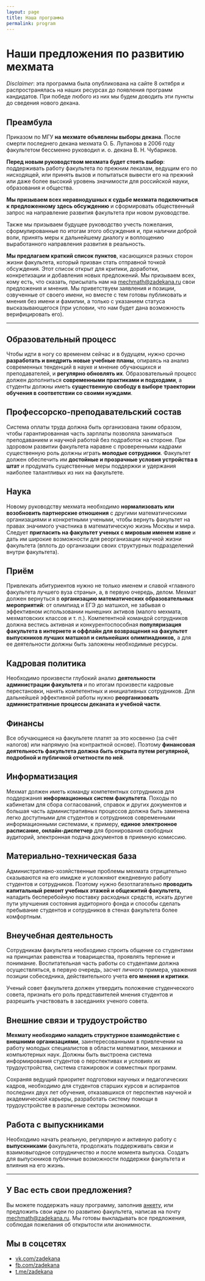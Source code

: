 ```yaml
---
layout: page
title: Наша программа
permalink: program
---
```


# Наши предложения по развитию мехмата

_Disclaimer_: эта программа была опубликована на сайте 8 октября и распространялась на наших ресурсах до появления программ кандидатов.
При победе любого из них мы будем доводить эти пункты до сведения нового декана.

## Преамбула

Приказом по МГУ **на мехмате объявлены выборы декана**. После смерти последнего декана мехмата О. Б. Лупанова в 2006 году факультетом бессменно руководил и. о. декана В. Н. Чубариков.

**Перед новым руководством мехмата будет стоять выбор**: поддерживать работу факультета по прежним лекалам, ведущим его по нисходящей, или принять вызов и попытаться вывести его на прежний или даже более высокий уровень значимости для российской науки, образования и общества. 

**Мы призываем всех неравнодушных к судьбе мехмата подключиться к предложенному здесь обсуждению** и сформировать общественный запрос на направление развития факультета при новом руководстве.

Также мы призываем будущее руководство учесть пожелания, сформулированные по итогам этого обсуждения и, при наличии доброй воли, принять меры к дальнейшему диалогу и воплощению выработанного направления развития в реальность.

**Мы предлагаем краткий список пунктов**, касающихся разных сторон жизни факультета, который призван стать отправной точкой обсуждения. Этот список открыт для критики, доработки, конкретизации и добавления новых предложений. Мы призываем всех, кому есть, что сказать, присылать нам на [mechmath@zadekana.ru](mailto:mechmath@zadekana.ru?subject=Письмо%20участникам%20кампании%20За%20Декана) свои предложения и мнения. Мы приветствуем заявления и позиции, озвученные от своего имени, но вместе с тем готовы публиковать и мнения без имени и фамилии, а только с указанием статуса высказывающегося (при условии, что нам будет дана возможность верифицировать его).

---

## Образовательный процесс

Чтобы идти в ногу со временем сейчас и в будущем, нужно срочно **разработать и внедрить новые учебные планы**, опираясь на анализ современных тенденций в науке и мнение обучающихся и преподавателей, и **регулярно обновлять их**. Образовательный процесс должен дополниться **современными практиками и подходами**, а студенты должны иметь **существенную свободу в выборе траектории обучения в соответствии со своими нуждами**.


## Профессорско-преподавательский состав

Система оплаты труда должна быть организована таким образом, чтобы гарантированная часть зарплаты позволяла заниматься преподаванием и научной работой без подработок на стороне. При здоровом развитии факультета наравне с проверенными кадрами существенную роль должны играть **молодые сотрудники**. Факультет должен обеспечить им **достойные и прозрачные условия устройства в штат** и продумать существенные меры поддержки и удержания наиболее талантливых из них на факультете.


## Наука

Новому руководству мехмата необходимо **нормализовать или возобновить партнерские отношения** с другими математическими организациями и конкретными учеными, чтобы вернуть факультет на правах значимого участника в математическую жизнь Москвы и мира. Следует **пригласить на факультет ученых с мировым именем извне** и дать им широкие возможности для реорганизации научной жизни факультета (вплоть до организации своих структурных подразделений внутри факультета).


## Приём

Привлекать абитуриентов нужно не только именем и славой «главного факультета лучшего вуза страны», а, в первую очередь, делом. Мехмат должен вернуться в **организацию математических образовательных мероприятий**: от олимпиад и ЕГЭ до матшкол, не забывая о эффективном использовании нынешних активов (малого мехмата, мехматовских классов и т. п.). Компетентной командой сотрудников должна вестись активная и конкурентоспособная **популяризация факультета в интернете и оффлайн для возвращения на факультет выпускников лучших матшкол и сильнейших олимпиадников,** а для ее деятельности должны быть заложены необходимые ресурсы. 


## Кадровая политика

Необходимо произвести глубокий анализ **деятельности администрации факультета** и по итогам произвести кадровые перестановки, нанять компетентных и инициативных сотрудников. Для дальнейшей эффективной работы нужно **реорганизовать административные процессы деканата и учебной части**.


## Финансы

Все обучающиеся на факультете платят за это косвенно (за счёт налогов) или напрямую (на контрактной основе). Поэтому **финансовая деятельность факультета должна быть открыта путем регулярной, подробной и публичной отчетности по ней**.


## Информатизация

Мехмат должен иметь команду компетентных сотрудников для поддержания **информационных систем факультета**. Походы по кабинетам для сбора согласований, справок и других документов и большая часть административных процессов должна быть заменена легко доступными для студентов и сотрудников современными информационными системами, к примеру, **единое электронное расписание, онлайн-диспетчер** для бронирования свободных аудиторий, электронная подача документов в приемную комиссию.


## Материально-техническая база

Административно-хозяйственные проблемы мехмата отрицательно сказываются на его имидже и усложняют ежедневную работу студентов и сотрудников. Поэтому нужно безотлагательно **проводить капитальный ремонт учебных этажей и общежитий факультета,** наладить бесперебойную поставку расходных средств, искать другие пути улучшения состояния аудиторного фонда и способы сделать пребывание студентов и сотрудников в стенах факультета более комфортным.


## Внеучебная деятельность

Сотрудникам факультета необходимо строить общение со студентами на принципах равенства и товарищества, проявлять терпение и понимание. Воспитательная часть работы со студентами должна осуществляться, в первую очередь, засчет личного примера, уважения позиции собеседника, действительного учета **его мнения и критики**. 

Ученый совет факультета должен утвердить положение студенческого совета, признать его роль представителей мнения студентов и разрешить участвовать в заседаниях ученого совета. 


## Внешние связи и трудоустройство

**Мехмату необходимо наладить структурное взаимодействие с внешними организациями**, заинтересованными в привлечении на работу молодых специалистов в области математики, механики и компьютерных наук. Должны быть выстроена система информирования студентов о перспективах и условиях их трудоустройства, система стажировок и совместных программ.

Сохраняя ведущий приоритет подготовки научных и педагогических кадров, необходимо для студентов старших курсов и аспирантов последних двух лет обучения, отказавшихся от перспектив научной и академической карьеры, разработать систему помощи в трудоустройстве в различные секторы экономики.


## Работа с выпускниками

Необходимо начать реальную, регулярную и активную работу с **выпускниками** факультета, продолжать поддерживать связи и взаимовыгодное сотрудничество и после момента выпуска. Создать для выпускников публичные возможности поддержки факультета и влияния на его жизнь.

---

## У Вас есть свои предложения?

Вы можете поддержать нашу программу, заполнив [анкету](https://forms.gle/RjdHPt1HSe7dWfuF7), или предложить свои идеи по развитию факультета, написав на почту [mechmath@zadekana.ru](mailto:mechmath@zadekana.ru?subject=Письмо%20участникам%20кампании%20За%20Декана). Мы готовы выкладывать все предложения, соблюдая пожелания об открытости или анонимности.

## Мы в соцсетях

- [vk.com/zadekana](https://vk.com/zadekana)
- [fb.com/zadekana](https://fb.com/zadekana)
- [t.me/zadekana](https://msut.me/zadekana)
